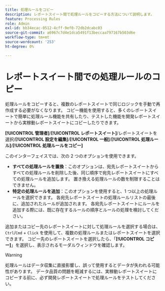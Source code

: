 ```yaml
---
title: 処理ルールをコピー
description: レポートスイート間で処理ルールをコピーする方法について説明します。
feature: Processing Rules
role: Admin
exl-id: bb34ecac-0512-4cff-9ef0-72db2dcabc03
source-git-commit: a6967c7d4e1dca5491f13beccaa797167b503d6e
workflow-type: tm+mt
source-wordcount: '253'
ht-degree: 0%

---
```


# レポートスイート間での処理ルールのコピー

処理ルールをコピーすると、複数のレポートスイートで同じロジックを手動で再作成する必要がなくなります。 コピー機能を使用すると、多くのレポートスイートで簡単に処理ルール機能を共有したり、テストした機能を開発レポートスイートから実稼動レポートスイートにコピーしたりできます。

**[!UICONTROL 管理者]**/**[!UICONTROL レポートスイート]**/レポートスイートを選択/**[!UICONTROL 設定を編集]**/**[!UICONTROL 一般]**/**[!UICONTROL 処理ルール]**/**[!UICONTROL 処理ルールをコピー]**

このインターフェイスでは、次の 2 つのオプションを使用できます。

* **すべての処理ルールを置換**：このオプションは、宛先レポートスイートからすべての処理ルールを削除した後、同じ順序で宛先レポートスイートにすべての処理ルールを追加します。 置き換える処理ルールの数を制限することはできません。
* **特定の処理ルールを追加**：このオプションを使用すると、1 つ以上の処理ルールを選択できます。 各宛先レポートスイートの処理ルールリストの最後に、追加されたルールが追加されます。 各宛先レポートスイートにルールを追加する際には、既に存在するルールの順序とルールの処理を検討してください。

追加またはコピー先のレポートスイートに対して処理ルールを選択する場合は、`Ctrl`/`Cmd` + `Click` を使用して、複数の処理ルールまたはレポートスイートを選択できます。 コピー先のレポートスイートを選択したら、「**[!UICONTROL コピー]**」を選択し、表示されるモーダルウィンドウを確認します。

>[!WARNING]
>
>処理ルールはデータ収集に直接影響し、誤って使用するとデータが失われる可能性があります。 データ品質の問題を軽減するには、実稼動レポートスイートにコピーする前に、必ず開発レポートスイートで処理ルールをテストしてください。

